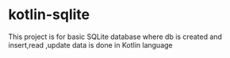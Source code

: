 # kotlin-sqlite
This project is for basic SQLite database where db is created and insert,read ,update  data is done in Kotlin language
